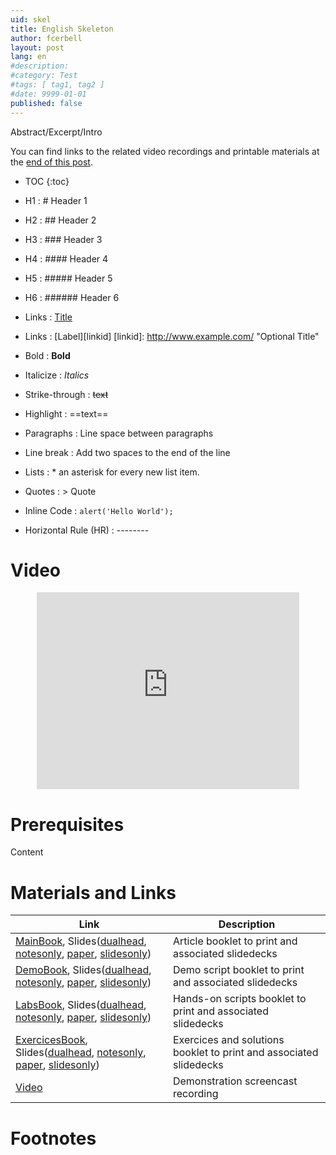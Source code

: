 ```yaml
---
uid: skel
title: English Skeleton
author: fcerbell
layout: post
lang: en
#description:
#category: Test
#tags: [ tag1, tag2 ]
#date: 9999-01-01
published: false
---
```


Abstract/Excerpt/Intro

You can find links to the related video recordings and printable materials at
the <a href="#materials-and-links">end of this post</a>.

* TOC
{:toc}

* H1 : # Header 1
* H2 : ## Header 2
* H3 : ### Header 3
* H4 : #### Header 4
* H5 : ##### Header 5
* H6 : ###### Header 6
* Links : [Title](URL)
* Links : [Label][linkid]
[linkid]: http://www.example.com/ "Optional Title"
* Bold : **Bold**
* Italicize : *Italics*
* Strike-through : ~~text~~
* Highlight : ==text==
* Paragraphs : Line space between paragraphs
* Line break : Add two spaces to the end of the line
* Lists : * an asterisk for every new list item.
* Quotes : > Quote
* Inline Code : `alert('Hello World');`
* Horizontal Rule (HR) : --------
[^1]: This is my first footnote
[^n]: Visit http://milanaryal.com
[^n]: A final footnote

# Video

<center><iframe width="420" height="315" src="https://www.youtube.com/embed/" frameborder="0" allowfullscreen></iframe></center>

# Prerequisites

Content

# Materials and Links

| Link | Description |
|---|---|
| [MainBook][mainbook], Slides([dualhead][maindeck_dualhead], [notesonly][maindeck_notesonly], [paper][maindeck_paper], [slidesonly][maindeck_slidesonly]) | Article booklet to print and associated slidedecks |
| [DemoBook][demobook], Slides([dualhead][demodeck_dualhead], [notesonly][demodeck_notesonly], [paper][demodeck_paper], [slidesonly][demodeck_slidesonly]) | Demo script booklet to print and associated slidedecks |
| [LabsBook][labsbook], Slides([dualhead][labsdeck_dualhead], [notesonly][labsdeck_notesonly], [paper][labsdeck_paper], [slidesonly][labsdeck_slidesonly]) | Hands-on scripts booklet to print and associated slidedecks |
| [ExercicesBook][exercicesbook], Slides([dualhead][exercicesdeck_dualhead], [notesonly][exercicesdeck_notesonly], [paper][exercicesdeck_paper], [slidesonly][exercicesdeck_slidesonly]) | Exercices and solutions booklet to print and associated slidedecks |
| [Video] | Demonstration screencast recording |

# Footnotes

[mainbook]: {{site.url}}{{site.baseurl}}/assets/posts/{{page.uid}}/mainbook.pdf "Printable handout booklet"
[maindeck_dualhead]: {{site.url}}{{site.baseurl}}/assets/posts/{{page.uid}}/maindeck_dualhead.pdf "Handout's slidedeck with notes in dualhead layout"
[maindeck_notesonly]: {{site.url}}{{site.baseurl}}/assets/posts/{{page.uid}}/maindeck_notesonly.pdf "Handout's slidedeck notes"
[maindeck_paper]: {{site.url}}{{site.baseurl}}/assets/posts/{{page.uid}}/maindeck_paper.pdf "Handout's printable slidedeck with notes in paper layout"
[maindeck_slidesonly]: {{site.url}}{{site.baseurl}}/assets/posts/{{page.uid}}/maindeck_slidesonly.pdf "Handout's slidedeck without notes"
[demobook]: {{site.url}}{{site.baseurl}}/assets/posts/{{page.uid}}/demobook.pdf "Printable demo booklet"
[demodeck_dualhead]: {{site.url}}{{site.baseurl}}/assets/posts/{{page.uid}}/demodeck_dualhead.pdf "Demo slidedeck with notes in dualhead layout"
[demodeck_notesonly]: {{site.url}}{{site.baseurl}}/assets/posts/{{page.uid}}/demodeck_notesonly.pdf "Demo slidedeck notes"
[demodeck_paper]: {{site.url}}{{site.baseurl}}/assets/posts/{{page.uid}}/demodeck_paper.pdf "Demo slidedeck with notes in paper layout"
[demodeck_slidesonly]: {{site.url}}{{site.baseurl}}/assets/posts/{{page.uid}}/demodeck_slidesonly.pdf "Demo slidedeck without notes"
[labsbook]: {{site.url}}{{site.baseurl}}/assets/posts/{{page.uid}}/labsbook.pdf "Printable labs booklet"
[labsdeck_dualhead]: {{site.url}}{{site.baseurl}}/assets/posts/{{page.uid}}/labsdeck_dualhead.pdf "Labs slidedeck with notes in dualhead layout"
[labsdeck_notesonly]: {{site.url}}{{site.baseurl}}/assets/posts/{{page.uid}}/labsdeck_notesonly.pdf "Labs slidedeck notes"
[labsdeck_paper]: {{site.url}}{{site.baseurl}}/assets/posts/{{page.uid}}/labsdeck_paper.pdf "Labs slidedeck with notes in paper layout"
[labsdeck_slidesonly]: {{site.url}}{{site.baseurl}}/assets/posts/{{page.uid}}/labsdeck_slidesonly.pdf "Labs slidedeck without notes"
[exercicesbook]: {{site.url}}{{site.baseurl}}/assets/posts/{{page.uid}}/exercicesbook.pdf "Printable Exercices booklet"
[exercicesdeck_dualhead]: {{site.url}}{{site.baseurl}}/assets/posts/{{page.uid}}/exercicesdeck_dualhead.pdf "Exercices slidedeck with notes in dualhead layout"
[exercicesdeck_notesonly]: {{site.url}}{{site.baseurl}}/assets/posts/{{page.uid}}/exercicesdeck_notesonly.pdf "Exercices slidedeck notes"
[exercicesdeck_paper]: {{site.url}}{{site.baseurl}}/assets/posts/{{page.uid}}/exercicesdeck_paper.pdf "Exercices slidedeck with notes in paper layout"
[exercicesdeck_slidesonly]: {{site.url}}{{site.baseurl}}/assets/posts/{{page.uid}}/exercicesdeck_slidesonly.pdf "Exercices slidedeck without notes"
[Video]: https://youtu.be/kK4GxAwJKD0 "Demonstration video recording"
